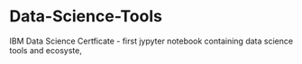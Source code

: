 # Data-Science-Tools
IBM Data Science Certficate - first jypyter notebook containing data science tools and ecosyste,
